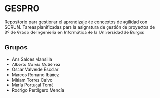 # GESPRO
Repositorio para gestionar el aprendizaje de conceptos de agilidad con SCRUM. Tareas planificadas para la asignatura de gestión de proyectos de 3º de Grado de Ingeniería en Informática de la Universidad de Burgos


## Grupos

* Ana Salces Mansilla
* Alberto García Gutiérrez
* Óscar Valverde Escolar
* Marcos Romano Ibáñez
* Miriam Torres Calvo
* María Portugal Tomé
* Rodrigo Perdigero Mencía
